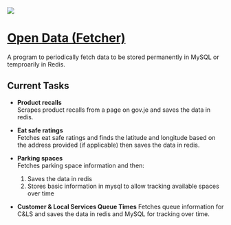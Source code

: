 <img src="https://i.imgur.com/1cXD3b0.png">

# [Open Data (Fetcher)](https://data.glitch.je)
A program to periodically fetch data to be stored permanently in MySQL or temproarily in Redis.

## Current Tasks
* **Product recalls**  
Scrapes product recalls from a page on gov.je and saves the data in redis.

* **Eat safe ratings**  
Fetches eat safe ratings and finds the latitude and longitude based on the address provided (if applicable) then saves the data in redis.

* **Parking spaces**  
Fetches parking space information and then:
  1. Saves the data in redis
  2. Stores basic information in mysql to allow tracking available spaces over time

* **Customer & Local Services Queue Times**
Fetches queue information for C&LS and saves the data in redis and MySQL for tracking over time.